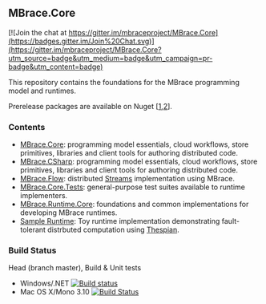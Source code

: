 ## MBrace.Core

[![Join the chat at https://gitter.im/mbraceproject/MBrace.Core](https://badges.gitter.im/Join%20Chat.svg)](https://gitter.im/mbraceproject/MBrace.Core?utm_source=badge&utm_medium=badge&utm_campaign=pr-badge&utm_content=badge)

This repository contains the foundations for the MBrace programming model and runtimes.

Prerelease packages are available on Nuget [[1](http://www.nuget.org/packages/MBrace.Core),[2](http://www.nuget.org/packages/MBrace.Runtime.Core)].

### Contents

* [MBrace.Core](https://github.com/mbraceproject/MBrace.Core/tree/master/src/MBrace.Core): programming model essentials, cloud workflows, store primitives, libraries and client tools for authoring distributed code.
* [MBrace.CSharp](https://github.com/mbraceproject/MBrace.Core/tree/master/src/MBrace.Core): programming model essentials, cloud workflows, store primitives, libraries and client tools for authoring distributed code.
* [MBrace.Flow](https://github.com/mbraceproject/MBrace.Core/tree/master/src/MBrace.Flow): distributed [Streams](http://nessos.github.io/Streams/) implementation using MBrace.
* [MBrace.Core.Tests](https://github.com/mbraceproject/MBrace.Core/tree/master/tests/MBrace.Core.Tests): general-purpose test suites available to runtime implementers.
* [MBrace.Runtime.Core](https://github.com/mbraceproject/MBrace.Core/tree/master/src/MBrace.Runtime.Core): foundations and common implementations for developing MBrace runtimes.
* [Sample Runtime](https://github.com/mbraceproject/MBrace.Core/tree/master/samples/MBrace.SampleRuntime): Toy runtime implementation demonstrating fault-tolerant distrbuted computation using [Thespian](http://nessos.github.io/Thespian).

### Build Status

Head (branch master), Build & Unit tests
  * Windows/.NET [![Build status](https://ci.appveyor.com/api/projects/status/3yaglw86q7vnja7w/branch/master?svg=true)](https://ci.appveyor.com/project/nessos/mbrace-core/branch/master)
  * Mac OS X/Mono 3.10 [![Build Status](https://travis-ci.org/mbraceproject/MBrace.Core.png?branch=master)](https://travis-ci.org/mbraceproject/MBrace.Core/branches)
